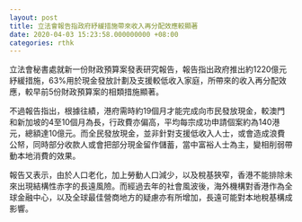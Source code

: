 ```yaml
---
layout: post
title: 立法會報告指政府紓緩措施帶來收入再分配效應較顯著
date: 2020-04-03 15:23:58.000000000 +08:00
categories: rthk
---
```


立法會秘書處就新一份財政預算案發表研究報告，報告指出政府推出約1220億元紓緩措施，63%用於現金發放計劃及支援較低收入家庭，所帶來的收入再分配效應，較早前5份財政預算案的相類措施顯著。

不過報告指出，根據往績，港府需時約19個月才能完成向市民發放現金，較澳門和新加坡的4至10個月為長，行政費亦偏高，平均每宗成功申請個案約為140港元，總額達10億元。而全民發放現金，並非針對支援低收入人士，或會造成浪費公帑，同時部分收款人或會把部分現金留作儲蓄，當中富裕人士為主，變相削弱帶動本地消費的效果。

報告又表示，由於人口老化，加上勞動人口減少，以及稅基狹窄，香港不能排除未來出現結構性赤字的長遠風險。而經過去年的社會風波後，海外機構對香港作為全球金融中心，以及全球最佳營商地方的疑慮亦有所增加，長遠可能對本地稅基構成影響。
